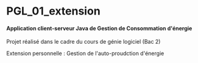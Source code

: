 # PGL_01_extension
<h4>Application client-serveur Java de Gestion de Consommation d'énergie</h4>
<p>Projet réalisé dans le cadre du cours de génie logiciel (Bac 2)</p>
<p>Extension personnelle : Gestion de l'auto-proudction d'énergie</p>
